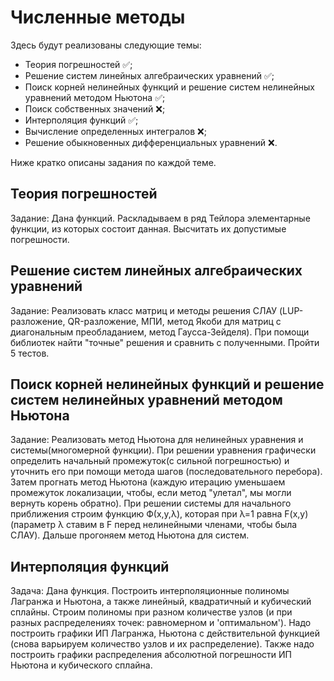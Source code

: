 <h1>Численные методы</h1>
<p>Здесь будут реализованы следующие темы:</p>
<ul>
  <li>Теория погрешностей	&#9989;;</li>
  <li>Решение систем линейных алгебраических уравнений	&#9989;;</li>
  <li>Поиск корней нелинейных функций и решение систем нелинейных уравнений методом Ньютона	&#9989;;</li>
  <li>Поиск собственных значений &#10060;;</li>
  <li>Интерполяция функций	&#9989;;</li>
  <li>Вычисление определенных интегралов &#10060;;</li>
  <li>Решение обыкновенных дифференциальных уравнений &#10060;.</li>
</ul>

Ниже кратко описаны задания по каждой теме.

<h2>Теория погрешностей</h2>
<p>Задание: Дана функций. Раскладываем в ряд Тейлора элементарные функции, из которых состоит данная. Высчитать их допустимые погрешности.</p>

<h2>Решение систем линейных алгебраических уравнений</h2>
<p>Задание: Реализовать класс матриц и методы решения СЛАУ (LUP-разложение, QR-разложение, МПИ, метод Якоби для матриц с диагональным преобладанием, метод Гаусса-Зейделя). При помощи библиотек найти "точные" решения и сравнить с полученными. Пройти 5 тестов.</p>

<h2>Поиск корней нелинейных функций и решение систем нелинейных уравнений методом Ньютона</h2>
<p>Задание: Реализовать метод Ньютона для нелинейных уравнения и системы(многомерной функции). При решении уравнения графически определить начальный промежуток(с сильной погрешностью) и уточнить его при помощи метода шагов (последовательного перебора). Затем прогнать метод Ньютона (каждую итерацию уменьшаем промежуток локализации, чтобы, если метод "улетал", мы могли вернуть корень обратно). При решении системы для начального приближения строим функцию Ф(x,y,λ), которая при λ=1 равна F(x,y) (параметр λ ставим в F перед нелинейными членами, чтобы была СЛАУ). Дальше прогоняем метод Ньютона для систем.</p>

<h2>Интерполяция функций</h2>
<p>Задача: Дана функция. Построить интерполяционные полиномы Лагранжа и Ньютона, а также линейный, квадратичный и кубический сплайны. Строим полиномы при разном количестве узлов (и при разных распределениях точек: равномерном и 'оптимальном'). Надо построить графики ИП Лагранжа, Ньютона с действительной функцией (снова варьируем количество узлов и их распределение). Также надо построить графики распределения абсолютной погрешности ИП Ньютона и кубического сплайна.</p>
